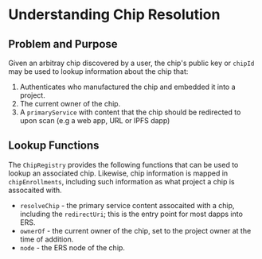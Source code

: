 # Understanding Chip Resolution

## Problem and Purpose
Given an arbitray chip discovered by a user, the chip's public key or `chipId` may be used to lookup information about the chip that:

1. Authenticates who manufactured the chip and embedded it into a project.
2. The current owner of the chip.
3. A `primaryService` with content that the chip should be redirected to upon scan (e.g a web app, URL or IPFS dapp)

## Lookup Functions
The `ChipRegistry` provides the following functions that can be used to lookup an associated chip. Likewise, chip information is mapped in `chipEnrollments`, including such information as what project a chip is assocaited with.

- `resolveChip` - the primary service content assocaited with a chip, including the `redirectUri`; this is the entry point for most dapps into ERS.
- `ownerOf` - the current owner of the chip, set to the project owner at the time of addition.
- `node` - the ERS node of the chip.
